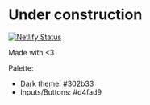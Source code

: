 Under construction
==================
[![Netlify Status](https://api.netlify.com/api/v1/badges/36d504c7-51ba-48cd-a6a4-f27e5215adbb/deploy-status)](https://app.netlify.com/sites/confident-morse-2e5fc7/deploys)

Made with <3

Palette: 
* Dark theme: #302b33
* Inputs/Buttons: #d4fad9
